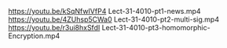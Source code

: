 https://youtu.be/kSqNfwIVfP4 Lect-31-4010-pt1-news.mp4
https://youtu.be/4ZUhsp5CWa0 Lect-31-4010-pt2-multi-sig.mp4
https://youtu.be/r3ui8hxSfdI Lect-31-4010-pt3-homomorphic-Encryption.mp4

